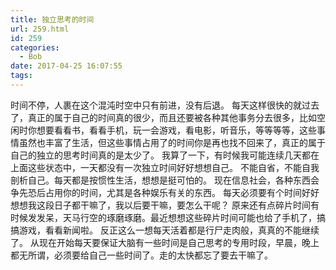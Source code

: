 ```yaml
---
title: 独立思考的时间
url: 259.html
id: 259
categories:
  - Bob
date: 2017-04-25 16:07:55
tags:
---
```


时间不停，人裹在这个混沌时空中只有前进，没有后退。 每天这样很快的就过去了，真正的属于自己的时间真的很少，而且还要被各种其他事务分去很多，比如空闲时你想要看看书，看看手机，玩一会游戏，看电影，听音乐，等等等等，这些事情虽然也丰富了生活，但这些事情占用了的时间你是再也找不回来了，真正的属于自己的独立的思考时间真的是太少了。 我算了一下，有时候我可能连续几天都在上面这些状态中，一天都没有一次独立时间好好想想自己。 不能自省，不能自我剖析自己。每天都是按惯性生活，想想是挺可怕的。 现在信息社会，各种东西会争先恐后占用你的时间，尤其是各种娱乐有关的东西。 每天必须要有个时间好好想想我这段日子都干嘛了，我以后要干嘛，要怎么干呢？ 原来还有点碎片时间有时候发发呆，天马行空的琢磨琢磨。最近想想这些碎片时间可能也给了手机了，搞搞游戏，看看新闻啦。 反正这么一想每天活着都是行尸走肉般，真真的不能继续了。 从现在开始每天要保证大脑有一些时间是自己思考的专用时段，早晨，晚上都无所谓，必须要给自己一些时间了。走的太快都忘了要去干嘛了。